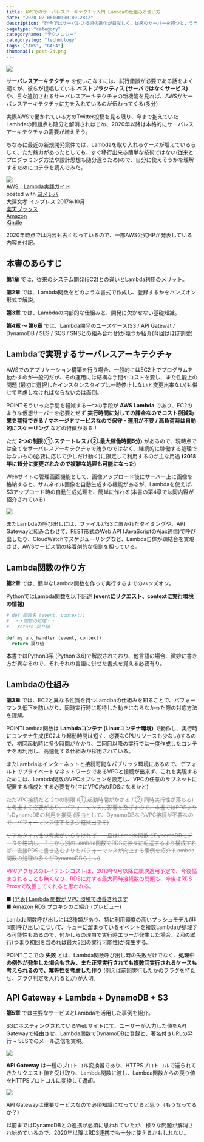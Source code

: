 ```yaml
---
title: AWSでのサーバレスアーキテクチャ入門 Lambdaの仕組みと使い方
date: "2020-02-06T00:00:00.284Z"
description: "昨今ではサーバレス技術の進化が目覚しく、従来のサーバーを持つという当たり前が変わり始めている。そうは言われつつも、2020年までは結構癖のある技術だと言われていたが、クラウド事業者の努力で様々な問題が解決され出し、2020年以降はサーバレス開発が当たり前になるかも。"
pagetype: "category"
categoryname: "テクノロジー"
categoryslug: "technology"
tags: ["AWS", "GAFA"]
thumbnail: post-24.png
---
```


![](./post-24.png)

**サーバレスアーキテクチャ** を使いこなすには、試行錯誤が必要である話をよく聞くが、彼らが提唱している **ベストプラクティス (サーバではなくサービス)** や、日々追加されるサーバレスアーキテクチャの新機能を見れば、AWSがサーバレスアーキテクチャに力を入れているのが伝わってくる(多分)

実際AWSで働かれている方のTwitter投稿を見る限り、今まで抱えていたLambdaの問題点も随分と解消されはじめ、2020年以降は本格的にサーバレスアーキテクチャの需要が増えそう。

ちなみに最近の新規開発案件では、Lambdaを取り入れるケースが増えているらしく、ただ魅力があったとしても、すぐ移行出来る簡単な技術ではない(従来とプログラミング方法や設計思想も随分違うため)ので、自分に使えそうかを理解するためにコチラを読んでみた。

<div class="cstmreba"><div class="booklink-box"><div class="booklink-image"><a href="https://hb.afl.rakuten.co.jp/hgc/146fe51c.1fd043a3.146fe51d.605dc196/yomereba_main_202002061507500683?pc=http%3A%2F%2Fbooks.rakuten.co.jp%2Frb%2F15179436%2F%3Fscid%3Daf_ich_link_urltxt%26m%3Dhttp%3A%2F%2Fm.rakuten.co.jp%2Fev%2Fbook%2F" target="_blank" rel="noopener noreferrer"><img src="https://thumbnail.image.rakuten.co.jp/@0_mall/book/cabinet/2529/9784295002529.jpg?_ex=160x160" style="border: none;" /></a></div><div class="booklink-info"><div class="booklink-name"><a href="https://hb.afl.rakuten.co.jp/hgc/146fe51c.1fd043a3.146fe51d.605dc196/yomereba_main_202002061507500683?pc=http%3A%2F%2Fbooks.rakuten.co.jp%2Frb%2F15179436%2F%3Fscid%3Daf_ich_link_urltxt%26m%3Dhttp%3A%2F%2Fm.rakuten.co.jp%2Fev%2Fbook%2F" target="_blank" rel="noopener noreferrer">AWS　Lambda実践ガイド</a><div class="booklink-powered-date">posted with <a href="https://yomereba.com" rel="nofollow noopener noreferrer" target="_blank">ヨメレバ</a></div></div><div class="booklink-detail">大澤文孝 インプレス 2017年10月    </div><div class="booklink-link2"><div class="shoplinkrakuten"><a href="https://hb.afl.rakuten.co.jp/hgc/146fe51c.1fd043a3.146fe51d.605dc196/yomereba_main_202002061507500683?pc=http%3A%2F%2Fbooks.rakuten.co.jp%2Frb%2F15179436%2F%3Fscid%3Daf_ich_link_urltxt%26m%3Dhttp%3A%2F%2Fm.rakuten.co.jp%2Fev%2Fbook%2F" target="_blank" rel="noopener noreferrer">楽天ブックス</a></div><div class="shoplinkamazon"><a href="https://www.amazon.co.jp/exec/obidos/asin/4295002526/kanon123-22/" target="_blank" rel="noopener noreferrer">Amazon</a></div><div class="shoplinkkindle"><a href="https://www.amazon.co.jp/gp/search?keywords=AWS%E3%80%80Lambda%E5%AE%9F%E8%B7%B5%E3%82%AC%E3%82%A4%E3%83%89&__mk_ja_JP=%83J%83%5E%83J%83i&url=node%3D2275256051&tag=kanon123-22" target="_blank" rel="noopener noreferrer">Kindle</a></div>                              	  	  	  	  	</div></div><div class="booklink-footer"></div></div></div>

2020年時点では内容も古くなっているので、一部AWS公式HPが発表している内容を付記。

## 本書のあらすじ

**第1章** では、従来のシステム開発(EC2)との違いとLambda利用のメリット。

**第2章** では、Lambda関数をどのような書式で作成し、登録するかをハンズオン形式で解説。

**第3章** では、Lambdaの内部的な仕組みと、開発に欠かせない基礎知識。

**第4章 〜 第6章** では、Lambda開発のユースケース(S3 / API Gatewat / DynamoDB / SES / SQS / SNSとの組み合わせ)が幾つか紹介(今回はほぼ割愛)

## Lambdaで実現するサーバレスアーキテクチャ

AWSでのアプリケーション構築を行う場合、一般的にはEC2上でプログラムを動かすのが一般的だが、その運用には結構な手間やコストを要し、また性能上の問題 (最初に選択したインスタンスタイプは一時停止しないと変更出来ない)も併せて考慮しなければならないのは面倒。

<span class="mark">POINT</span>そういった手間を軽減する一つの手段が **AWS Lambda** であり、EC2のような仮想サーバーを必要とせず **実行時間に対しての課金なのでコスト削減効果を期待できる / マネージドサービスなので保守・運用が不要 / 高負荷時は自動的にスケーリング** などの特徴がある！

ただ **2つの制限(①.ステートレス / ②.最大稼働時間5分)** があるので、現時点では全てをサーバレスアーキテクチャで賄うのではなく、継続的に稼働する処理ではないもの(必要に応じて少しだけ動く)に限定して利用するのが主な用途 **(2018年に15分に変更されたので複雑な処理も可能になった)**

Webサイトの管理画面機能として、画像アップロード後にサーバー上に画像を格納すると、サムネイル画像を自動生成する機能があるが、Lambdaを使えば、S3アップロード時の自動生成処理を、簡単に作れる(本書の第4章では同内容が紹介されている)

![](./post-24-1.png)

またLambdaの呼び出しには、ファイルがS3に置かれたタイミングや、API Gatewayと組み合わせて、REST形式のWeb API (JavaScriptのAjax通信)で呼び出したり、CloudWatchでスケジューリングなど、Lambda自体が疎結合を実現させ、AWSサービス間の接着剤的な役割を担っている。

## Lambda関数の作り方

**第2章** では、簡単なLambda関数を作って実行するまでのハンズオン。

PythonではLambda関数を以下記述 **(eventにリクエスト、contextに実行環境の情報)**

```python
# def 関数名 (event, context):
#  ・・関数の処理・・
#   return 戻り値
 
def myfunc_handler (event, context):
  return 戻り値
```

本書ではPython3系 (Python 3.6)で解説されており、他言語の場合、微妙に書き方が異なるので、それぞれの言語に併せた書式を覚える必要有り。

## Lambdaの仕組み

**第3章** では、EC2と異なる性質を持つLamdbaの仕組みを知ることで、パフォーマンス低下を防いだり、同時実行時に期待した動きにならなかった際の対応方法を理解。

<span class="mark">POINT</span>Lambda関数は **Lambdaコンテナ (Linuxコンテナ環境)** で動作し、実行時にコンテナ生成(EC2より起動時間は短く、必要なCPUリソースも少ない)するので、初回起動時に多少時間がかかり、二回目以降の実行では一度作成したコンテナを再利用し、高速化する仕組みが採用されている。

またLambdaはインターネットと接続可能なパブリック環境にあるので、デフォルトでプライベートなネットワークであるVPCと接続が出来ず、これを実現するためには、Lambda関数のVPCオプションを設定し、VPCの任意のサブネットに配置する構成とする必要有り(主にVPC内のRDSになるかと)

~~<span style="color: gray;">ただVPC接続だと 2つの制限 (①.起動時間がかかる / ②.同時実行性が落ちる) を考慮する必要があり、パフォーマンスに影響を及ぼすので、本書ではRDSよりもDynamoDBの利用を推奨 (理由として、DynamoDBならVPC接続が不要なので、パフォーマンス低下を多少軽減出来る)</span>~~

~~<span style="color: gray;">リアルタイム性の考慮がいらなければ、一旦はLambda関数でDynamoDBにデータを格納し、そこから別のLambda関数でRDSに徐々に転送するよう構成すれば、直接RDSに書き込むよりもパフォーマンスが向上する事例を紹介 (Lambda関数の処理の多くがDynamoDBらしい)</span>~~

<span style="color: deeppink;">VPCアクセスのレイテンシコストは、2019年9月以降に順次適用予定で、今後悩まされることも無くなり、RDSに対する最大同時接続数の問題も、今後はRDS Proxyで改善してくれると思われる。</span>

■ [[発表] Lambda 関数が VPC 環境で改善されます](https://aws.amazon.com/jp/blogs/news/announcing-improved-vpc-networking-for-aws-lambda-functions/)  
■ [Amazon RDS プロキシのご紹介 (プレビュー)](https://aws.amazon.com/jp/about-aws/whats-new/2019/12/amazon-rds-proxy-available-in-preview/)  

Lambda関数呼び出しには2種類があり、特に利用頻度の高いプッシュモデル(非同期呼び出し)について、キューに溜まっているイベントを複数Lambdaが処理する可能性もあるので、何かしらの理由で実行時エラーが発生した場合、2回の試行(つまり初回を含めれば最大3回の実行可能性)が発生する。

<span class="mark">POINT</span>ここでの **失敗** とは、Lambda関数呼び出し時の失敗だけでなく、**処理中の例外が発生した場合も含み、また正常実行されても複数回実行されるケースも考えられるので、冪等性を考慮した作り** (例えば前回実行したかのフラグを持たせ、フラグ判定を入れるとか)が大切。

## API Gateway + Lambda + DynamoDB + S3

**第5章** では主要なサービスとLambdaを活用した事例を紹介。

S3にホスティングされているWebサイトにて、ユーザーが入力した値をAPI Gatewayで経由させ、Lambda関数でDynamoDBに登録と、著名付きURLの発行 + SESでのメール送信を実現。

![](./post-24-2.png)

**API Gateway** は一種のプロトコル変換器であり、HTTPSプロトコルで送られてきたリクエスト値を受け取り、Lambda関数に渡し、Lambda関数からの戻り値をHTTPSプロトコルに変換して返却。

![](./post-24-3.png)

API Gatewayは重要サービスなので必須知識になっていると思う（もうなってるか？）

以前まではDynamoDBとの連携が必須に思われていたが、様々な問題が解消され始めているので、2020年以降はRDS連携でも十分に使えるかもしれない。
